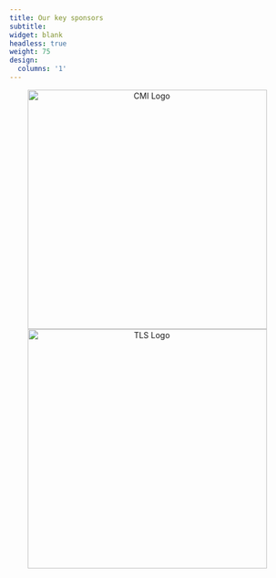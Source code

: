```yaml
---
title: Our key sponsors
subtitle: 
widget: blank
headless: true
weight: 75
design:
  columns: '1'
---
```



<div style="text-align: center;">
  <a href="https://www.royce.ac.uk/" target="_blank">
    <img src="/media/henry_royce_institute_logo.png" alt="CMI Logo" style="width: 420px; height: auto; display: inline-block; margin-right: 20px;">
  </a>
  <a href="https://learntechnique.com/" target="_blank">
  <img src="/media/tls_logo.png" alt="TLS Logo" style="width: 420px; height: auto; display: inline-block; margin-right: 20px;">
  </a>
</div>




<!--**We are currently inviting sponsorships for this workshop. For more details on how to support us, please visit our [call for sponsorship](https://multimodalai.github.io/call_for_sponsorship/) page.**-->
